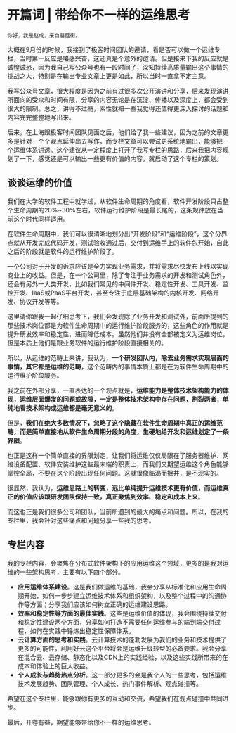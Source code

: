 # 开篇词 | 带给你不一样的运维思考

    你好，我是赵成，来自蘑菇街。

大概在9月份的时候，我接到了极客时间团队的邀请，看是否可以做一个运维专栏，当时第一反应是略感兴奋，这还真是个意外的邀请。但是接来下我的反应就是诚惶诚恐，因为我自己写公众号也有一段时间了，深知持续高质量输出这个事情的挑战之大，特别是在输出专业文章上更是如此，所以当时一直拿不定主意。

我写公众号文章，很大程度是因为之前有过很多次公开演讲和分享，后来发现演讲所面向的受众和时间有限，分享的内容无论是在沉淀、传播以及深度上，都会受到很大的限制。总之，讲得不过瘾，索性就把一些我觉得还值得更深入探讨的话题和内容完完整整地写出来。

后来，在上海跟极客时间团队见面之后，他们给了我一些建议，因为之前的文章更多是针对一个个观点延伸出去写作，而专栏文章可以尝试更系统地输出，能够把一个运维体系讲透。这个建议从一定程度上打开了我写专栏的思路，后来我把内容规划了一下，感觉还是可以输出一些更有价值的内容，就启动了这个专栏的策划。

## 谈谈运维的价值

我们在大学的软件工程中就学过，从软件生命周期的角度看，软件开发阶段只占整个生命周期的20%~30%左右，软件运行维护阶段是最长尾的，这条规律放在当前这个时代同样适用。

在软件生命周期中，我们可以很清晰地划分出“开发阶段”和“运维阶段”，这个分界点就从开发完成代码开发，测试验收通过后，交付到运维手上的软件包开始，自此之后的阶段就是软件的运行维护阶段了。

一个公司对于开发的诉求应该是全力实现业务需求，并将需求尽快发布上线以实现商业上的收益。但是，在一个公司里，除了专注于业务需求的开发和测试角色外，还会有另外一大类开发，比如我们常见的中间件开发、稳定性开发、工具开发、监控开发、IaaS或PaaS平台开发，甚至专注于底层基础架构的内核开发、网络开发、协议开发等等。

这里请你跟我一起仔细思考下，我们会发现除了业务开发和测试外，前面所提到的那些技术岗位都是为软件生命周期中的运行维护阶段服务的，这些角色的作用就是提升研发效率和稳定性，进而降低成本。虽然他们并没有全部被定义为运维岗位，但是本质上他们是跟业务软件的运行维护阶段直接相关的。

所以，从运维的范畴上来讲，我认为，**一个研发团队内，除去业务需求实现层面的事情，其它都是运维的范畴**，这个范畴内的事情本质上都是在为软件生命周期中的运行维护阶段服务。

我之前在外部分享，一直表达的一个观点就是，**运维能力是整体技术架构能力的体现，运维层面爆发的问题或故障，一定是整体技术架构中存在问题，割裂两者，单纯地看技术架构或运维都是毫无意义的**。

但是，**我们在绝大多数情况下，忽略了这个隐藏在软件生命周期中真正的运维范畴，而是简单直接地从软件生命周期分段的角度，生硬地给开发和运维划定了一条界限**。

也正是这样一个简单直接的界限划定，让我们将运维仅仅局限在了服务器维护、网络设备配置、软件安装维护这些最末端的职责上，而我们又期望运维这个角色能够掌控全局，不要在这个阶段出现任何问题。这就很像临渴而掘井，是不现实的。

很显然，我认为，**运维思路上的转变，远比单纯提升运维技术更有价值，而运维真正的价值应该跟研发团队保持一致，真正聚焦到效率、稳定和成本上来**。

而这也正是我们很多公司和团队，当前所遇到的最大的痛点和问题。所以，在我的专栏里，我会针对这些痛点和问题分享一些我的思考。

## 专栏内容

我的专栏内容，会聚焦在分布式软件架构下的应用运维这个领域，更多的是我对运维的一些架构思考，主要有以下四个部分。

*   **应用运维体系建设**。这是我们做运维的基础，我会分享从标准化和应用生命周期开始，如何一步步建立运维技术体系和组织架构，以及整个过程中的沟通协作等方面；分享我们应该如何树立正确的运维建设思路。
*   **效率和稳定性等方面的最佳实践**。这些是运维价值的体现，我会围绕持续交付和稳定性建设两个方面，分享如何打造不需要任何运维参与的端到端交付过程，如何在实践中锤炼出稳定性保障体系。
*   **云计算方面的思考和实践**。云计算技术的蓬勃发展为我们的业务和技术提供了更多的可能性，利用好云这个平台将会是运维升级转型的必备要求。我会分享在混合云、云存储、静态化以及CDN上的实践经验，以及这些实践所带来的在成本和体验上的巨大收益。
*   **个人成长与趋势热点分析**。这一部分更多的会是我个人的一些思考，包括运维技术发展趋势、团队管理、个人成长、热门事件解析、观点碰撞等。

希望在这个专栏里，能够跟你有更多的互动和交流，希望我们在观点碰撞中共同进步。

最后，开卷有益，期望能够带给你不一样的运维思考。
    
